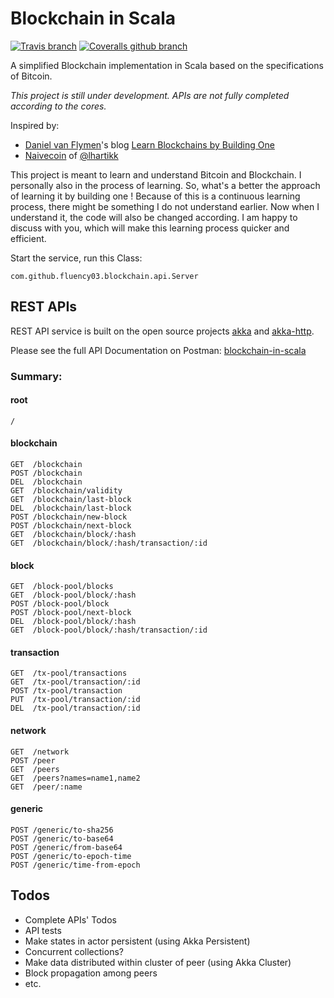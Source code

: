 # Blockchain in Scala

[![Travis branch](https://img.shields.io/travis/fluency03/blockchain-in-scala/master.svg)](https://travis-ci.org/fluency03/blockchain-in-scala)
[![Coveralls github branch](https://img.shields.io/coveralls/github/fluency03/blockchain-in-scala/master.svg)](https://coveralls.io/github/fluency03/blockchain-in-scala)

A simplified Blockchain implementation in Scala based on the specifications of Bitcoin.

*This project is still under development. APIs are not fully completed according to the cores.*

Inspired by:
- [Daniel van Flymen](http://www.dvf.nyc/)'s blog [Learn Blockchains by Building One](https://hackernoon.com/learn-blockchains-by-building-one-117428612f46)
- [Naivecoin](https://github.com/lhartikk/naivecoin) of [@lhartikk](https://github.com/lhartikk)

This project is meant to learn and understand Bitcoin and Blockchain. I personally also in the process of learning. So, what's a better the approach of learning it by building one ! Because of this is a continuous learning process, there might be something I do not understand earlier. Now when I understand it, the code will also be changed according. I am happy to discuss with you, which will make this learning process quicker and efficient.

Start the service, run this Class:

```
com.github.fluency03.blockchain.api.Server
```

## REST APIs

REST API service is built on the open source projects [akka](https://github.com/akka/akka) and [akka-http](https://github.com/akka/akka-http).

Please see the full API Documentation on Postman: [blockchain-in-scala](https://documenter.getpostman.com/view/1231202/blockchain-in-scala/RVu8iTUP)

### Summary:

#### root

```
/
```

#### blockchain

```
GET  /blockchain
POST /blockchain
DEL  /blockchain
GET  /blockchain/validity
GET  /blockchain/last-block
DEL  /blockchain/last-block
POST /blockchain/new-block
POST /blockchain/next-block
GET  /blockchain/block/:hash
GET  /blockchain/block/:hash/transaction/:id
```


#### block

```
GET  /block-pool/blocks
GET  /block-pool/block/:hash
POST /block-pool/block
POST /block-pool/next-block
DEL  /block-pool/block/:hash
GET  /block-pool/block/:hash/transaction/:id
```


#### transaction

```
GET  /tx-pool/transactions
GET  /tx-pool/transaction/:id
POST /tx-pool/transaction
PUT  /tx-pool/transaction/:id
DEL  /tx-pool/transaction/:id
```


#### network

```
GET  /network
POST /peer
GET  /peers
GET  /peers?names=name1,name2
GET  /peer/:name
```


#### generic

```
POST /generic/to-sha256
POST /generic/to-base64
POST /generic/from-base64
POST /generic/to-epoch-time
POST /generic/time-from-epoch
```



## Todos

- Complete APIs' Todos
- API tests
- Make states in actor persistent (using Akka Persistent)
- Concurrent collections?
- Make data distributed within cluster of peer (using Akka Cluster)
- Block propagation among peers
- etc.
